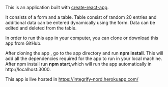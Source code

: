 

This is an application built with [create-react-app](https://github.com/facebook/create-react-app).

It consists of a form and a table. Table consist of random 20 entries and additional data can be entered dynamically using the form.
Data can be edited and deleted from the table. 

In order to run this app in your computer, you can clone or download this app from GitHub.

After cloning the app , go to the app directory and run **npm install**. This will add all the dependencies required for the app to run in your local machine. After npm install run **npm start**,which will run the app automatically in http://localhost:3000.

This app is live hosted in https://integrify-nord.herokuapp.com/
